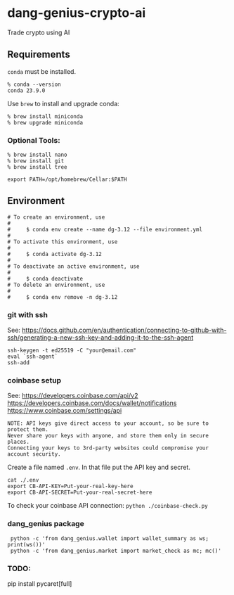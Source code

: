 # dang-genius-crypto-ai

Trade crypto using AI

## Requirements

`conda` must be installed.

```
% conda --version
conda 23.9.0
```

Use `brew` to install and upgrade conda:

```
% brew install miniconda
% brew upgrade miniconda
```

### Optional Tools:

```
% brew install nano
% brew install git
% brew install tree
```

`export PATH=/opt/homebrew/Cellar:$PATH`

## Environment

```
# To create an environment, use
#
#     $ conda env create --name dg-3.12 --file environment.yml 
#
# To activate this environment, use
#
#     $ conda activate dg-3.12
#
# To deactivate an active environment, use
#
#     $ conda deactivate
# To delete an environment, use
#
#     $ conda env remove -n dg-3.12
```

### git with ssh

See: https://docs.github.com/en/authentication/connecting-to-github-with-ssh/generating-a-new-ssh-key-and-adding-it-to-the-ssh-agent

```
ssh-keygen -t ed25519 -C "your@email.com"
eval `ssh-agent`
ssh-add
```

### coinbase setup

See:
https://developers.coinbase.com/api/v2
https://developers.coinbase.com/docs/wallet/notifications
https://www.coinbase.com/settings/api

```
NOTE: API keys give direct access to your account, so be sure to protect them.
Never share your keys with anyone, and store them only in secure places.
Connecting your keys to 3rd-party websites could compromise your account security.
```

Create a file named `.env`. In that file put the API key and secret.

```
cat ./.env
export CB-API-KEY=Put-your-real-key-here
export CB-API-SECRET=Put-your-real-secret-here
```

To check your coinbase API connection:
`python ./coinbase-check.py`


### dang_genius package

```
 python -c 'from dang_genius.wallet import wallet_summary as ws; print(ws())'
 python -c 'from dang_genius.market import market_check as mc; mc()'
```

### TODO: 
pip install pycaret[full]
